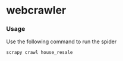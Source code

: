 # webcrawler

### Usage

Use the following command to run the spider

```shell
scrapy crawl house_resale
```
